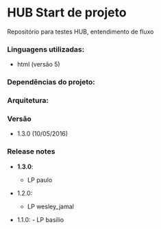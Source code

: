 # HUB Start de projeto

Repositório para testes HUB, entendimento de fluxo

### Linguagens utilizadas:
  - html (versão 5)
  
### Dependências do projeto: 

### Arquitetura:

### Versão
  -  1.3.0 (10/05/2016)

### Release notes

  - **1.3.0**:
    - LP paulo

  - 1.2.0:
    - LP wesley_jamal

   - 1.1.0:
    - LP basilio